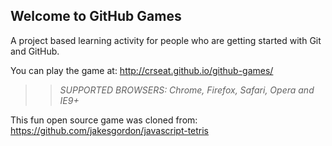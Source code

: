 ## Welcome to GitHub Games

A project based learning activity for people who are getting started with Git and GitHub.

You can play the game at: http://crseat.github.io/github-games/

>> _*SUPPORTED BROWSERS*: Chrome, Firefox, Safari, Opera and IE9+_

This fun open source game was cloned from: https://github.com/jakesgordon/javascript-tetris

